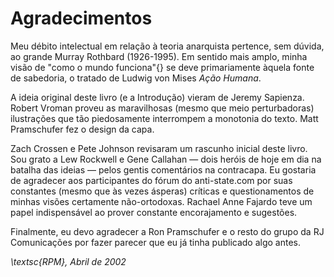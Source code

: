 # Agradecimentos

Meu débito intelectual em relação à teoria anarquista pertence, sem dúvida, ao grande Murray Rothbard (1926-1995). Em sentido mais amplo, minha visão de "como o mundo funciona"{} se deve primariamente àquela fonte de sabedoria, o tratado de Ludwig von Mises *Ação Humana*.

A ideia original deste livro (e a Introdução) vieram de Jeremy Sapienza. Robert Vroman proveu as maravilhosas (mesmo que meio perturbadoras) ilustrações que tão piedosamente interrompem a monotonia do texto. Matt Pramschufer fez o design da capa.

Zach Crossen e Pete Johnson revisaram um rascunho inicial deste livro. Sou grato a Lew Rockwell e Gene Callahan — dois heróis de hoje em dia na batalha das ideias — pelos gentis comentários na contracapa. Eu gostaria de agradecer aos participantes do fórum do anti-state.com por suas constantes (mesmo que às vezes ásperas) críticas e questionamentos de minhas visões certamente não-ortodoxas. Rachael Anne Fajardo teve um papel indispensável ao prover constante encorajamento e sugestões.

Finalmente, eu devo agradecer a Ron Pramschufer e o resto do grupo da RJ Comunicações por fazer parecer que eu já tinha publicado algo antes.

*\textsc{RPM}, Abril de 2002*

